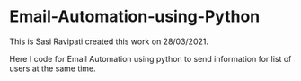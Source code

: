 # Email-Automation-using-Python

This is Sasi Ravipati created this work on 28/03/2021.

Here I code for Email Automation using python to send information for list of users at the same time.

